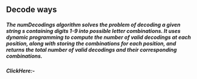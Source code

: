 ## Decode ways

##### The numDecodings algorithm solves the problem of decoding a given string s containing digits 1-9 into possible letter combinations. It uses dynamic programming to compute the number of valid decodings at each position, along with storing the combinations for each position, and returns the total number of valid decodings and their corresponding combinations.
##### ClickHere:- 